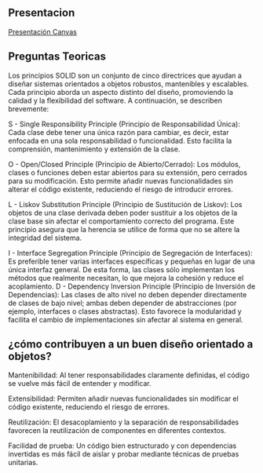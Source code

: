 ## Presentacion
[Presentación Canvas](https://www.canva.com/design/DAGjh6u3p48/rKI2W-ZC5spZiHLZlqg7UQ/edit?utm_content=DAGjh6u3p48&utm_campaign=designshare&utm_medium=link2&utm_source=sharebutton)
## Preguntas Teoricas
Los principios SOLID son un conjunto de cinco directrices que ayudan a diseñar sistemas orientados a objetos robustos, mantenibles y escalables. Cada principio aborda un aspecto distinto del diseño, promoviendo la calidad y la flexibilidad del software. A continuación, se describen brevemente:

S - Single Responsibility Principle (Principio de Responsabilidad Única):
Cada clase debe tener una única razón para cambiar, es decir, estar enfocada en una sola responsabilidad o funcionalidad. Esto facilita la comprensión, mantenimiento y extensión de la clase.

O - Open/Closed Principle (Principio de Abierto/Cerrado):
Los módulos, clases o funciones deben estar abiertos para su extensión, pero cerrados para su modificación. Esto permite añadir nuevas funcionalidades sin alterar el código existente, reduciendo el riesgo de introducir errores.

L - Liskov Substitution Principle (Principio de Sustitución de Liskov):
Los objetos de una clase derivada deben poder sustituir a los objetos de la clase base sin afectar el comportamiento correcto del programa. Este principio asegura que la herencia se utilice de forma que no se altere la integridad del sistema.

I - Interface Segregation Principle (Principio de Segregación de Interfaces):
Es preferible tener varias interfaces específicas y pequeñas en lugar de una única interfaz general. De esta forma, las clases sólo implementan los métodos que realmente necesitan, lo que mejora la cohesión y reduce el acoplamiento.
D - Dependency Inversion Principle (Principio de Inversión de Dependencias):
Las clases de alto nivel no deben depender directamente de clases de bajo nivel; ambas deben depender de abstracciones (por ejemplo, interfaces o clases abstractas). Esto favorece la modularidad y facilita el cambio de implementaciones sin afectar al sistema en general.

## ¿cómo contribuyen a un buen diseño orientado a objetos?
Mantenibilidad: Al tener responsabilidades claramente definidas, el código se vuelve más fácil de entender y modificar.

Extensibilidad: Permiten añadir nuevas funcionalidades sin modificar el código existente, reduciendo el riesgo de errores.

Reutilización: El desacoplamiento y la separación de responsabilidades favorecen la reutilización de componentes en diferentes contextos.

Facilidad de prueba: Un código bien estructurado y con dependencias invertidas es más fácil de aislar y probar mediante técnicas de pruebas unitarias.
